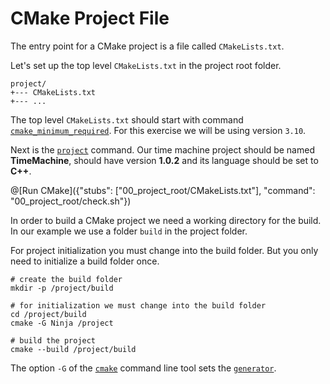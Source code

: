 # CMake Project File

The entry point for a CMake project is a file called `CMakeLists.txt`.

Let's set up the top level `CMakeLists.txt` in the project root folder.
```
project/
+--- CMakeLists.txt
+--- ...
```

The top level `CMakeLists.txt` should start with command [`cmake_minimum_required`](https://cmake.org/cmake/help/v3.10/command/cmake_minimum_required.html). For this exercise we will be using version `3.10`.

Next is the [`project`](https://cmake.org/cmake/help/v3.10/command/project.html) command.
Our time machine project should be named **TimeMachine**, should have version **1.0.2** and its language should be set to **C++**.

@[Run CMake]({"stubs": ["00_project_root/CMakeLists.txt"], "command": "00_project_root/check.sh"})

In order to build a CMake project we need a working directory for the build.
In our example we use a folder `build` in the project folder.

For project initialization you must change into the build folder.
But you only need to initialize a build folder once.

```
# create the build folder
mkdir -p /project/build

# for initialization we must change into the build folder
cd /project/build
cmake -G Ninja /project

# build the project
cmake --build /project/build
```

The option `-G` of the [`cmake`](https://cmake.org/cmake/help/v3.10/manual/cmake.1.html) command line tool sets the [`generator`](https://cmake.org/cmake/help/v3.10/manual/cmake-generators.7.html).
